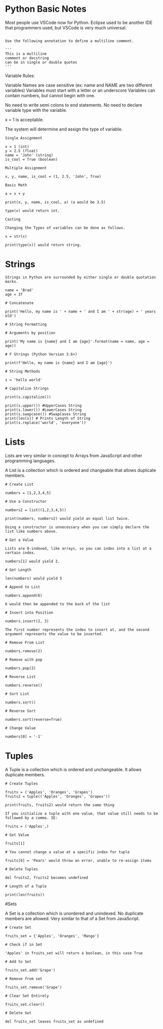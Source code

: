 # Python Basic Notes

Most people use VSCode now for Python. Eclipse used to be another IDE that programmers used, but VSCode is very much universal.

```

Use the following annotation to define a multiline comment.

'''
This is a multiline
comment or docstring
can be in single or double quotes
'''

```

Variable Rules:

Variable Names are case sensitive (ex: name and NAME are two different variables)
Variables must start with a letter or an underscore
Variables can contain numbers, but cannot begin with one.

No need to write semi colons to end statements.
No need to declare variable type with the variable.

x = 1 is acceptable.

The system will determine and assign the type of variable.

```
Single Assignment

x = 1 (int)
y = 2.5 (float)
name = 'John' (string)
is_cool = True (boolean)

Multiple Assignment

x, y, name, is_cool = (1, 2.5, 'John', True)

Basic Math

a = x + y

print(x, y, name, is_cool, a) (a would be 3.5)

type(x) would return int.

Casting

Changing the Types of variables can be done as follows.

x = str(x)

print(type(x)) would return string.

```

# Strings

```
Strings in Python are surrounded by either single or double quotation marks.

name = 'Brad'
age = 37

# Concatenate

print('Hello, my name is ' + name + ' and I am ' + str(age) + ' years old')

# String Formatting

# Arguments by position

print('My name is {name} and I am {age}'.format(name = name, age = age))

# F Strings (Python Version 3.6+)

print(f'Hello, my name is {name} and I am {age}')

# String Methods

s = 'hello world'

# Capitalize Strings

print(s.capitalize())

print(s.upper()) #UpperCases String
print(s.lower()) #LowerCases String
print(s.swapcase()) #SwapCases String
print(len(s)) # Prints Length of String
print(s.replace('world', 'everyone'))

```

# Lists

Lists are very similar in concept to Arrays from JavaScript and other programming languages.

A List is a collection which is ordered and changeable that allows duplicate members.

```
# Create List

numbers = [1,2,3,4,5]

# Use a Constructor

numbers2 = list((1,2,3,4,5))

print(numbers, numbers2) would yield an equal list twice.

Using a constructor is unnecessary when you can simply declare the list like numbers above.

# Get a Value

Lists are 0-indexed, like arrays, so you can index into a list at a certain index.

numbers[1] would yield 2.

# Get Length

len(numbers) would yield 5

# Append to List

numbers.append(6)

6 would then be appended to the back of the list

# Insert into Position

numbers.insert(2, 3)

The first number represents the index to insert at, and the second argument represents the value to be inserted.

# Remove From List

numbers.remove(2)

# Remove with pop

numbers.pop(2)

# Reverse List

numbers.reverse()

# Sort List

numbers.sort()

# Reverse Sort

numbers.sort(reverse=True)

# Change Value

numbers[0] = '-1'
```

# Tuples

A Tuple is a collection which is ordered and unchangeable. It allows duplicate members.

```
# Create Tuples

fruits = ('Apples', 'Oranges', 'Grapes')
fruits2 = tuple(('Apples', 'Oranges', 'Grapes'))

print(fruits, fruits2) would return the same thing

If you initialize a tuple with one value, that value still needs to be followed by a comma. IE:

fruits = ('Apples',)

# Get Value

fruits[1]

# You cannot change a value at a specific index for tuple

fruits[0] = 'Pears' would throw an error, unable to re-assign items

# Delete Tuples

del fruits2, fruits2 becomes undefined

# Length of a Tuple

print(len(fruits))

```

#Sets

A Set is a collection which is unordered and unindexed. No duplicate members are allowed. Very similar to that of a Set from JavaScript.

```
# Create Set

fruits_set = {'Apples', 'Oranges', 'Mango'}

# Check if in Set

'Apples' in fruits_set will return a boolean, in this case True

# Add to Set

fruits_set.add('Grape')

# Remove from set

fruits_set.remove('Grape')

# Clear Set Entirely

fruits_set.clear()

# Delete Set

del fruits_set leaves fruits_set as undefined

```

